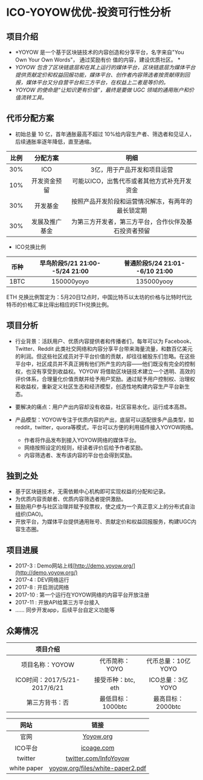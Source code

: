 ICO-YOYOW优优-投资可行性分析
=====

项目介绍
----
* *YOYOW 是一个基于区块链技术的内容创造和分享平台，名字来自"You Own Your Own Words"， 通过奖励有价
值的内容，建设优质社区。 *
* *YOYOW 包含了区块链底层和在其上运行的媒体平台，区块链底层为媒体平台提供贡献定价和权益回报功能，媒体平台、创作者内容筛选者按贡献得到回报，媒体平台又分自营平台和三方平台，在权益上二者是等价的。*
* *YOYOW 的使命是“让知识更有价值”，最终是要做 UGC 领域的通用账户和价值流转工具。*

代币分配方案
-----
* 初始总量 10 亿，首年通胀最高不超过 10%给内容生产者、筛选者和见证人，后续通胀率逐年降低，直至通缩。 

|比例|分配方案|明细|
|:----:|:------:|:----:|
|30%|ICO|3亿，用于产品开发和项目运营|
|10%|开发资金预留|可能以ICO，出售代币或者其他方式补充开发资金|
|30%|开发基金|按照产品开发阶段和运营情况解冻，有两年的最长锁定期|
|30%|发展及推广基金|为第三方开发者，第三方平台，合作伙伴及基石投资者预留|
* ICO兑换比例

|币种|早鸟阶段5/21 21:00--5/24 21:00|普通阶段5/24 21:01--6/10 21:00|
|:----:|:------:|:----:|
|1BTC|150000yoyo|135000yooy|
ETH 兑换比例暂定为：5月20日12点时，中国比特币以太坊的价格与比特时代比特币的价格汇率比得出相应的ETH兑换比例。

项目分析
-----
* 行业背景：活跃用户、优质内容提供者和传播者们，每年可以为 Facebook、Twitter、Reddit 此类社交网络和内容分享平台带来海量流量，和数百亿美元的利润。但这些社区成员对于平台价值的贡献，却往往被股东们忽略。在这些平台中，社区成员并不真正拥有他们所产生的内容——他们既没有完全的控制权，也没有享受到收益权。YOYOW 将借助区块链技术建立一个透明、高效的评价体系，合理量化价值贡献并给予用户奖励。通过赋予用户控制权、治理权和收益权，重新定义社区生态和经济模型，创造性地构建内容生产平台新生态。

* 要解决的痛点：用户产出内容却没有收益，社区容易水化，运行成本高昂。
* 产品模型：YOYOW专注于优质内容的产出，底层可以适配很多产品类型，如reddit，twitter，quora等模式，平台可以方便的利用插件接入YOYOW网络。
  * 作者将作品发布到接入YOYOW网络的媒体平台。
  * 网络按照设定的规则，经读者评价后给予作者奖励。
  * 内容筛选者、发布该内容的平台也会得到奖励。


独到之处
-----
* 基于区块链技术，无需依赖中心机构即可实现权益的分配和记录。
* 为优质内容贡献者、优质内容筛选者提供激励。
* 鼓励用户参与社区治理并赋予投票权，使之成为一个真正意义上的分布式自治组织(DAO)。
* 开放平台，为媒体平台提供通用账号、贡献定价和权益回报服务，构建UGC内容生态圈。

项目进展
-----
* 2017-3 : Demo网站上线[http://demo.yoyow.org/](http://demo.yoyow.org/)
* 2017-4 : DEV网络运行
* 2017-8 : 开启测试网络
* 2017-10 : 第一个运行在YOYOW网络的内容平台开放注册
* 2017-11 : 开放API给第三方平台接入
* ...... 同步开发app，后续平台自定义功能等


众筹情况
----
|项目介绍|||
|:----:|:------:|:----:|
|项目名称：YOYOW|代币简称：YOYO|代币总量：10亿 YOYO|
|ICO时间：2017/5/21-2017/6/21|接受币种：btc, eth|ICO总量：3亿 YOYO|
|第三方背书：否|最低目标：1000btc|最高目标：2000btc|


|网站|链接|
|:----:|:------:|
|官网|[Yoyow.org](Yoyow.org)|
|ICO平台|[icoage.com](icoage.com)|
|twitter|[twitter.com/InfoYoyow](twitter.com/InfoYoyow)|
|white paper|[yoyow.org/files/white-paper2.pdf](yoyow.org/files/white-paper2.pdf)|


